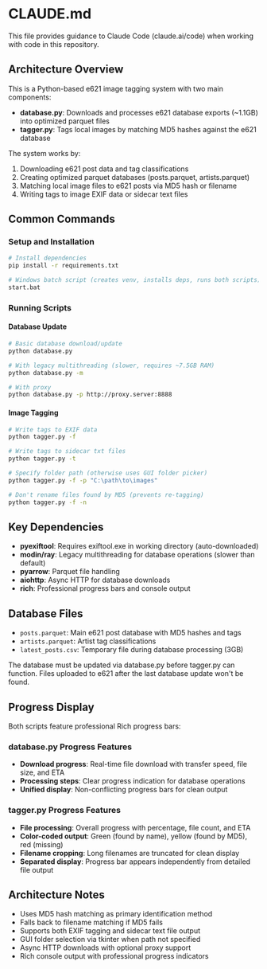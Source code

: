 # CLAUDE.md

This file provides guidance to Claude Code (claude.ai/code) when working with code in this repository.

## Architecture Overview

This is a Python-based e621 image tagging system with two main components:

- **database.py**: Downloads and processes e621 database exports (~1.1GB) into optimized parquet files
- **tagger.py**: Tags local images by matching MD5 hashes against the e621 database

The system works by:
1. Downloading e621 post data and tag classifications
2. Creating optimized parquet databases (posts.parquet, artists.parquet)
3. Matching local image files to e621 posts via MD5 hash or filename
4. Writing tags to image EXIF data or sidecar text files

## Common Commands

### Setup and Installation
```bash
# Install dependencies
pip install -r requirements.txt

# Windows batch script (creates venv, installs deps, runs both scripts)
start.bat
```

### Running Scripts

#### Database Update
```bash
# Basic database download/update
python database.py

# With legacy multithreading (slower, requires ~7.5GB RAM)
python database.py -m

# With proxy
python database.py -p http://proxy.server:8888
```

#### Image Tagging
```bash
# Write tags to EXIF data
python tagger.py -f

# Write tags to sidecar txt files
python tagger.py -t

# Specify folder path (otherwise uses GUI folder picker)
python tagger.py -f -p "C:\path\to\images"

# Don't rename files found by MD5 (prevents re-tagging)
python tagger.py -f -n
```

## Key Dependencies

- **pyexiftool**: Requires exiftool.exe in working directory (auto-downloaded)
- **modin/ray**: Legacy multithreading for database operations (slower than default)
- **pyarrow**: Parquet file handling
- **aiohttp**: Async HTTP for database downloads
- **rich**: Professional progress bars and console output

## Database Files

- `posts.parquet`: Main e621 post database with MD5 hashes and tags
- `artists.parquet`: Artist tag classifications
- `latest_posts.csv`: Temporary file during database processing (3GB)

The database must be updated via database.py before tagger.py can function. Files uploaded to e621 after the last database update won't be found.

## Progress Display

Both scripts feature professional Rich progress bars:

### database.py Progress Features
- **Download progress**: Real-time file download with transfer speed, file size, and ETA
- **Processing steps**: Clear progress indication for database operations
- **Unified display**: Non-conflicting progress bars for clean output

### tagger.py Progress Features
- **File processing**: Overall progress with percentage, file count, and ETA
- **Color-coded output**: Green (found by name), yellow (found by MD5), red (missing)
- **Filename cropping**: Long filenames are truncated for clean display
- **Separated display**: Progress bar appears independently from detailed file output

## Architecture Notes

- Uses MD5 hash matching as primary identification method
- Falls back to filename matching if MD5 fails
- Supports both EXIF tagging and sidecar text file output
- GUI folder selection via tkinter when path not specified
- Async HTTP downloads with optional proxy support
- Rich console output with professional progress indicators